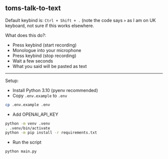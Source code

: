 ## toms-talk-to-text

Default keybind is: `Ctrl + Shift + .` (note the code says `>` as I am on UK keyboard, not sure if this works elsewhere.

What does this do?:

- Press keybind (start recording)
- Monologue into your microphone
- Press keybind (stop recording)
- Wait a few seconds
- What you said will be pasted as text

---

Setup:

- Install Python 3.10 (pyenv recommended)
- Copy `.env.example` to `.env`
```bash
cp .env.example .env
```

- Add OPENAI_API_KEY
```bash
python -m venv .venv
. .venv/bin/activate
python -m pip install -r requirements.txt
```
- Run the script
```bash
python main.py
```

